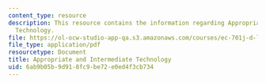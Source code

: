 ```yaml
---
content_type: resource
description: This resource contains the information regarding Appropriate and Intermediate
  Technology.
file: https://ol-ocw-studio-app-qa.s3.amazonaws.com/courses/ec-701j-d-lab-i-development-fall-2009/6ab9b05b9d918fc9be72e0ed4f3cb734_MITEC_701JF09_lec04_notes.pdf
file_type: application/pdf
resourcetype: Document
title: Appropriate and Intermediate Technology
uid: 6ab9b05b-9d91-8fc9-be72-e0ed4f3cb734
---
```

